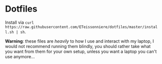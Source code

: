 # Dotfiles

Install via `curl https://raw.githubusercontent.com/ETeissonniere/dotfiles/master/install.sh | sh`.


**Warning**: these files are *heavily* to how I use and interact  with my laptop, I would not recommend running them blindly, you should rather take what you want from them for your own setup, unless you want a laptop you can't use anymore...
